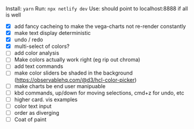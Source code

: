 Install: `yarn`
Run: `npx netlify dev`
Use: should point to localhost:8888 if all is well

- [x] add fancy cacheing to make the vega-charts not re-render constantly
- [x] make text display deterministic
- [x] undo / redo
- [x] multi-select of colors?
- [ ] add color analysis
- [ ] Make colors actually work right (eg rip out chroma)
- [ ] add text commands
- [ ] make color sliders be shaded in the background (https://observablehq.com/@d3/hcl-color-picker)
- [ ] make charts be end user manipuable
- [ ] kbd commands, up/down for moving selections, cmd+z for undo, etc
- [ ] higher card. vis examples
- [ ] color text input
- [ ] order as diverging
- [ ] Coat of paint
